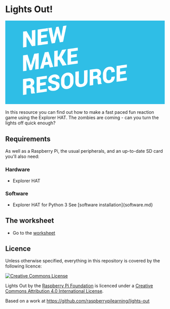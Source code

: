 # Lights Out!

![](cover_make.png)

In this resource you can find out how to make a fast paced fun reaction game using the Explorer HAT. The zombies are coming - can you turn the lights off quick enough? 

## Requirements
As well as a Raspberry Pi, the usual peripherals, and an up-to-date SD card you'll also need:

### Hardware

* Explorer HAT

### Software

* Explorer HAT for Python 3
See [software installation]{software.md}

## The worksheet
* Go to the [worksheet](worksheet.md)

## Licence

Unless otherwise specified, everything in this repository is covered by the following licence:

[![Creative Commons License](http://i.creativecommons.org/l/by-sa/4.0/88x31.png)](http://creativecommons.org/licenses/by-sa/4.0/)

Lights Out by the [Raspberry Pi Foundation](http://www.raspberrypi.org) is licenced under a [Creative Commons Attribution 4.0 International License](http://creativecommons.org/licenses/by-sa/4.0/).

Based on a work at https://github.com/raspberrypilearning/lights-out
